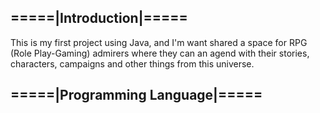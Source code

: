 ## =====|Introduction|=====
This is my first project using Java, and I'm want shared a space for RPG (Role Play-Gaming) admirers where they can an agend with their stories, characters, campaigns and other things from this universe.

## =====|Programming Language|=====
